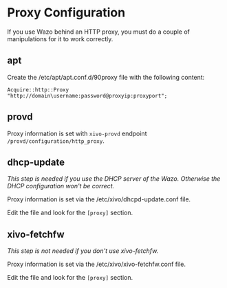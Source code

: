 # Proxy Configuration

If you use Wazo behind an HTTP proxy, you must do a couple of
manipulations for it to work correctly.

## apt

Create the <span data-role="file">/etc/apt/apt.conf.d/90proxy</span>
file with the following
    content:

    Acquire::http::Proxy "http://domain\username:password@proxyip:proxyport";

## provd

Proxy information is set with `xivo-provd` endpoint
`/provd/configuration/http_proxy`.

## dhcp-update

*This step is needed if you use the DHCP server of the Wazo. Otherwise
the DHCP configuration won't be correct.*

Proxy information is set via the
<span data-role="file">/etc/xivo/dhcpd-update.conf</span> file.

Edit the file and look for the `[proxy]` section.

## xivo-fetchfw

*This step is not needed if you don't use xivo-fetchfw.*

Proxy information is set via the
<span data-role="file">/etc/xivo/xivo-fetchfw.conf</span> file.

Edit the file and look for the `[proxy]` section.
